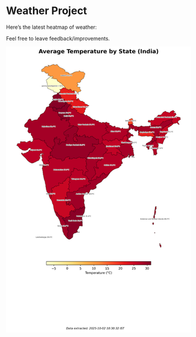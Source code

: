 # Weather Project

Here’s the latest heatmap of weather:

Feel free to leave feedback/improvements.

![India Heatmap](docs/assets/india_heatmap.png?v=DE06F2)
